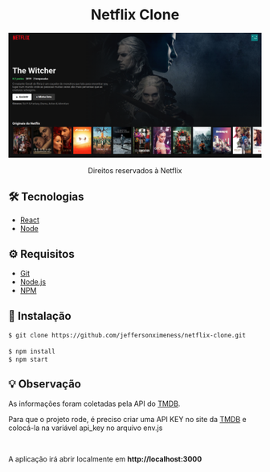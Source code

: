 # <div align="center">Netflix Clone</div>

<img src="./example_img.png" />

<p align="center">Direitos reservados à Netflix</p>

## 🛠️ Tecnologias

<ul>
  <li><a href="https://reactjs.org/">React</a></li>
  <li><a href="https://nodejs.org/en/">Node</a></li>
</ul>

## ⚙️ Requisitos

<ul>
  <li><a href="https://git-scm.com/">Git</a></li>
  <li><a href="https://nodejs.org/en/">Node.js</a></li>
  <li><a href="https://www.npmjs.com/">NPM</a></li>
</ul>

## 🚀 Instalação

```
$ git clone https://github.com/jeffersonximeness/netflix-clone.git

$ npm install
$ npm start
```

## 💡 Observação
<div>
    <p>As informações foram coletadas pela API do <a href="https://www.themoviedb.org/?language=pt-BR">TMDB</a>.</p>
    <p>Para que o projeto rode, é preciso criar uma API KEY no site da <a href="https://www.themoviedb.org/?language=pt-BR">TMDB</a> e colocá-la na variável api_key no arquivo env.js</p>
</div>
<br>
<p>A aplicação irá abrir localmente em <strong>http://localhost:3000</strong></p>
